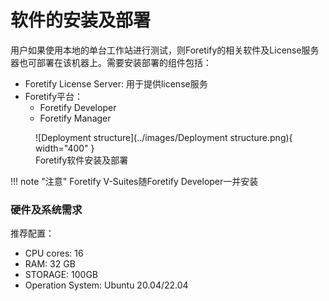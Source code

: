 # 软件的安装及部署

用户如果使用本地的单台工作站进行测试，则Foretify的相关软件及License服务器也可部署在该机器上。需要安装部署的组件包括：

- Foretify License Server: 用于提供license服务
- Foretify平台：
  - Foretify Developer
  - Foretify Manager

<figure markdown="span">
  ![Deployment structure](../images/Deployment structure.png){ width="400" }
  <figcaption>Foretify软件安装及部署</figcaption>
</figure>

!!! note "注意"
    Foretify V-Suites随Foretify Developer一并安装

### 硬件及系统需求

推荐配置：
- CPU cores: 16
- RAM: 32 GB 
- STORAGE: 100GB
- Operation System: Ubuntu 20.04/22.04




